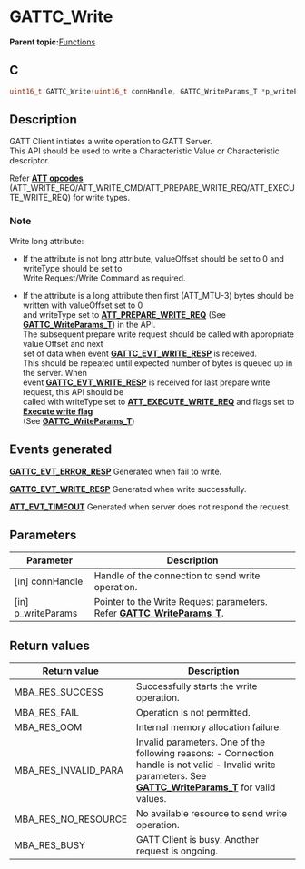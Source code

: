 # GATTC\_Write

**Parent topic:**[Functions](GUID-AA412A66-C329-47A0-BB6A-362B8F7A62FE.md)

## C

```c
uint16_t GATTC_Write(uint16_t connHandle, GATTC_WriteParams_T *p_writeParams);
```

## Description

GATT Client initiates a write operation to GATT Server.<br />This API should be used to write a Characteristic Value or Characteristic descriptor.

Refer **[ATT opcodes](GUID-0D831528-B2BE-42F9-9185-11F8F17DC4E1.md)** \(ATT\_WRITE\_REQ/ATT\_WRITE\_CMD/ATT\_PREPARE\_WRITE\_REQ/ATT\_EXECUTE\_WRITE\_REQ\) for write types.

### Note

Write long attribute:

-   If the attribute is not long attribute, valueOffset should be set to 0 and writeType should be set to<br />Write Request/Write Command as required.

-   If the attribute is a long attribute then first \(ATT\_MTU-3\) bytes should be written with valueOffset set to 0<br />and writeType set to **[ATT\_PREPARE\_WRITE\_REQ](GUID-0D831528-B2BE-42F9-9185-11F8F17DC4E1.md)** \(See **[GATTC\_WriteParams\_T](GUID-ECF6667D-37E2-4ABC-A1F7-1F478F592632.md)**\) in the API.<br />The subsequent prepare write request should be called with appropriate value Offset and next<br />set of data when event **[GATTC\_EVT\_WRITE\_RESP](GUID-20EFFBD2-7D3F-40CA-B85C-8FD3202D9933.md)** is received.<br />This should be repeated until expected number of bytes is queued up in the server. When<br />event **[GATTC\_EVT\_WRITE\_RESP](GUID-20EFFBD2-7D3F-40CA-B85C-8FD3202D9933.md)** is received for last prepare write request, this API should be<br />called with writeType set to **[ATT\_EXECUTE\_WRITE\_REQ](GUID-0D831528-B2BE-42F9-9185-11F8F17DC4E1.md)** and flags set to **[Execute write flag](GUID-E5A17468-D9AF-4281-A788-D73E6D33FD63.md)**<br />\(See **[GATTC\_WriteParams\_T](GUID-ECF6667D-37E2-4ABC-A1F7-1F478F592632.md)**\)


## Events generated

**[GATTC\_EVT\_ERROR\_RESP](GUID-20EFFBD2-7D3F-40CA-B85C-8FD3202D9933.md)** Generated when fail to write.

**[GATTC\_EVT\_WRITE\_RESP](GUID-20EFFBD2-7D3F-40CA-B85C-8FD3202D9933.md)** Generated when write successfully.

**[ATT\_EVT\_TIMEOUT](GUID-20EFFBD2-7D3F-40CA-B85C-8FD3202D9933.md)** Generated when server does not respond the request.

## Parameters

|Parameter|Description|
|---------|-----------|
|\[in\] connHandle|Handle of the connection to send write operation.|
|\[in\] p\_writeParams|Pointer to the Write Request parameters. Refer **[GATTC\_WriteParams\_T](GUID-ECF6667D-37E2-4ABC-A1F7-1F478F592632.md)**.|

## Return values

|Return value|Description|
|------------|-----------|
|MBA\_RES\_SUCCESS|Successfully starts the write operation.|
|MBA\_RES\_FAIL|Operation is not permitted.|
|MBA\_RES\_OOM|Internal memory allocation failure.|
|MBA\_RES\_INVALID\_PARA|Invalid parameters. One of the following reasons: - Connection handle is not valid - Invalid write parameters. See **[GATTC\_WriteParams\_T](GUID-ECF6667D-37E2-4ABC-A1F7-1F478F592632.md)** for valid values.|
|MBA\_RES\_NO\_RESOURCE|No available resource to send write operation.|
|MBA\_RES\_BUSY|GATT Client is busy. Another request is ongoing.|

